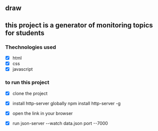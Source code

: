 ## draw

## this project is a generator of monitoring topics for students

### Thechnologies used

- [x] html
- [x] css
- [x] javascript

### to run this project

- [x] clone the project
- [x] install http-server globally npm install http-server -g
- [x] open the link in your browser
- [x] run json-server  --watch data.json port  --7000



